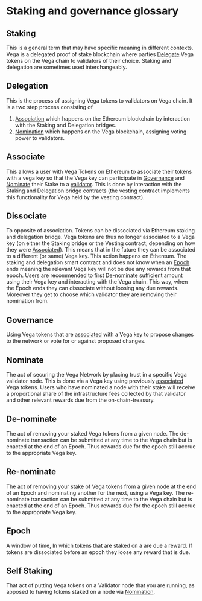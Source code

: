 # Staking and governance glossary

## Staking

This is a general term that may have specific meaning in different contexts. Vega is a delegated proof of stake blockchain where parties [Delegate](#delegation) Vega tokens on the Vega chain to validators of their choice. Staking and delegation are sometimes used interchangeably. 

## Delegation

This is the process of assigning Vega tokens to validators on Vega chain. It is a two step process consisting of 
1) [Association](#associate) which happens on the Ethereum blockchain by interaction with the Staking and Delegation bridges.
2) [Nomination](#nominate) which happens on the Vega blockchain, assigning voting power to validators. 

## Associate

This allows a user with Vega Tokens on Ethereum to associate their tokens with a vega key so that the Vega key can participate in [Governance](#Governance) and [Nominate](#Nominate) their Stake to a [validator](distributed-ledger-glossary.md#validators). 
This is done by interaction with the Staking and Delegation bridge contracts (the vesting contract implements this functionality for Vega held by the vesting contract).

## Dissociate

To opposite of association. Tokens can be dissociated via Ethereum staking and delegation bridge. 
Vega tokens are thus no longer associated to a Vega key (on either the Staking bridge or the Vesting contract, depending on how they were [Associated](#associate)). This means that in the future they can be associated to a different (or same) Vega key.
This action happens on Ethereum. The staking and delegation smart contract and does not know when an [Epoch](#Epoch) ends meaning the relevant Vega key will not be due any rewards from that epoch. 
Users are recommended to first [De-nominate](#De-nominate) sufficient amount using their Vega key and interacting with the Vega chain. This way, when the Epoch ends they can dissociate without loosing any due rewards. Moreover they get to choose which validator they are removing their nomination from.

## Governance

Using Vega tokens that are [associated](#associate) with a Vega key to propose changes to the network or vote for or against proposed changes.

## Nominate

The act of securing the Vega Network by placing trust in a specific Vega validator node. This is done via a Vega key using previously [associated](#associate) Vega tokens. Users who have nominated a node with their stake will receive a proportional share of the infrastructure fees collected by that validator and other relevant rewards due from the on-chain-treasury. 

## De-nominate

The act of removing your staked Vega tokens from a given node. The de-nominate transaction can be submitted at any time to the Vega chain but is enacted at the end of an Epoch. Thus rewards due for the epoch still accrue to the appropriate Vega key.

## Re-nominate

The act of removing your stake of Vega tokens from a given node at the end of an Epoch and nominating another for the next, using a Vega key. The re-nominate transaction can be submitted at any time to the Vega chain but is enacted at the end of an Epoch. Thus rewards due for the epoch still accrue to the appropriate Vega key.

## Epoch

A window of time, In which tokens that are staked on a are due a reward. If tokens are dissociated before an epoch they loose any reward that is due.

## Self Staking

That act of putting Vega tokens on a Validator node that you are running, as apposed to having tokens staked on a node via [Nomination](#Nominate).
 